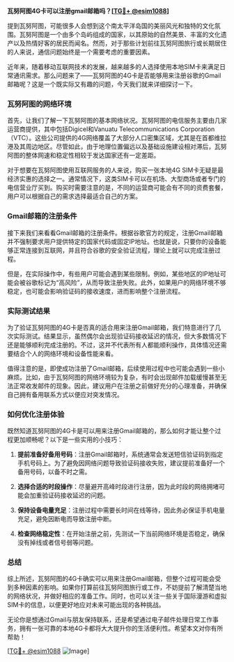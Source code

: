 **瓦努阿图4G卡可以注册gmail邮箱吗？[[TG💪+ @esim1088](https://t.me/s/esim1088)]**

提到瓦努阿图，可能很多人会想到这个南太平洋岛国的美丽风光和独特的文化氛围。瓦努阿图是一个由多个岛屿组成的国家，以其原始的自然美景、丰富的文化遗产以及热情好客的居民而闻名。然而，对于那些计划前往瓦努阿图旅行或长期居住的人来说，通信问题始终是一个需要考虑的重要因素。

近年来，随着移动互联网技术的发展，越来越多的人选择使用本地SIM卡来满足日常通讯需求。那么问题来了——瓦努阿图的4G卡是否能够用来注册谷歌的Gmail邮箱呢？这是一个既实际又有趣的问题，今天我们就来详细探讨一下。

### 瓦努阿图的网络环境

首先，让我们了解一下瓦努阿图的基本网络状况。瓦努阿图的电信服务主要由几家运营商提供，其中包括Digicel和Vanuatu Telecommunications Corporation（VTC）。这些公司提供的4G网络覆盖了大部分人口密集区域，尤其是在首都维拉港及其周边地区。尽管如此，由于地理位置偏远以及基础设施建设相对滞后，瓦努阿图的整体网速和稳定性相较于发达国家还有一定差距。

对于想要在瓦努阿图使用互联网服务的人来说，购买一张本地4G SIM卡无疑是最经济实惠的选择之一。通常情况下，这类SIM卡可以在机场、大型商场或者专门的电信营业厅买到。购买时需要注意的是，不同的运营商可能会有不同的资费套餐，用户可以根据自己的需求选择最适合自己的方案。

### Gmail邮箱的注册条件

接下来我们来看看Gmail邮箱的注册条件。根据谷歌官方的规定，注册Gmail邮箱并不强制要求用户提供特定的国家代码或固定IP地址。也就是说，只要你的设备能够正常连接到互联网，并且符合谷歌的安全验证流程，理论上就可以完成注册过程。

但是，在实际操作中，有些用户可能会遇到某些限制。例如，某些地区的IP地址可能会被谷歌标记为“高风险”，从而导致注册失败。此外，如果用户的网络环境不够稳定，也可能会影响验证码的接收速度，进而影响整个注册流程。

### 实际测试结果

为了验证瓦努阿图的4G卡是否真的适合用来注册Gmail邮箱，我们特意进行了几次实际测试。结果显示，虽然偶尔会出现验证码接收延迟的情况，但大多数情况下还是能够顺利完成注册的。不过，这并不代表所有人都能顺利操作，具体情况还需要结合个人的网络环境和设备性能来看。

值得注意的是，即使成功注册了Gmail邮箱，后续使用过程中也可能会遇到一些小麻烦。比如，由于瓦努阿图的网络环境较为复杂，有时会出现邮件加载缓慢甚至无法正常收发邮件的现象。因此，建议用户在注册之前做好充分的心理准备，并确保自己拥有备用联系方式以便应对突发情况。

### 如何优化注册体验

既然知道瓦努阿图的4G卡是可以用来注册Gmail邮箱的，那么如何才能让整个过程更加顺畅呢？以下是一些实用的小技巧：

1. **提前准备好备用号码**：注册Gmail邮箱时，系统通常会发送短信验证码到指定手机号码上。为了避免因网络问题导致验证码接收失败，建议提前准备好一个备用号码，以备不时之需。
   
2. **选择合适的时段操作**：尽量避开高峰时段进行注册，因为此时段的网络拥堵可能会加重验证码接收延迟的问题。

3. **保持设备电量充足**：注册过程中需要长时间在线等待，因此务必保证手机电量充足，避免因断电而导致注册中断。

4. **检查网络稳定性**：在开始注册之前，先测试一下当前网络环境是否稳定，确保没有掉线或者信号弱等问题。

### 总结

综上所述，瓦努阿图的4G卡确实可以用来注册Gmail邮箱，但整个过程可能会受到多种因素的影响。如果你打算前往瓦努阿图旅行或工作，不妨提前了解清楚当地的网络状况，并做好相应的准备工作。同时，也可以关注一些关于国际漫游和虚拟SIM卡的信息，以便更好地应对未来可能出现的各种挑战。

无论你是想通过Gmail与朋友保持联系，还是希望通过电子邮件处理日常工作事务，拥有一张可靠的本地4G卡都将大大提升你的生活便利性。希望本文对你有所帮助！

[[TG💪+ @esim1088](https://t.me/s/esim1088) ![Image](https://i.postimg.cc/4NQfJmqS/Snipaste-2025-05-13-00-14-12.png)]